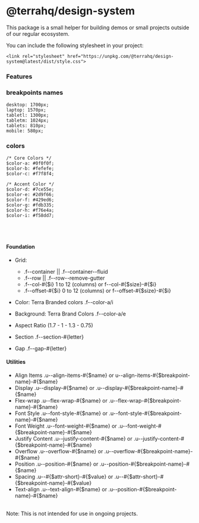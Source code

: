 # @terrahq/design-system

This package is a small helper for building demos or small projects outside of our regular ecosystem.

You can include the following stylesheet in your project:

```
<link rel="stylesheet" href="https://unpkg.com/@terrahq/design-system@latest/dist/style.css">

```

### Features

### breakpoints names
```
desktop: 1700px;
laptop: 1570px;
tabletl: 1300px;
tabletm: 1024px;
tablets: 810px;
mobile: 580px;
```

### colors

```
/* Core Colors */
$color-a: #0f0f0f;
$color-b: #fefefe;
$color-c: #f7f8f4;

/* Accent Color */
$color-d: #7ce55e;
$color-e: #2d9f66;
$color-f: #429ed6;
$color-g: #fdb335;
$color-h: #f76e4a;
$color-i: #f58dd7;
```
<br><br>

#### Foundation
- Grid: 
    - .f--container || .f--container--fluid
    - .f--row || .f--row--remove-gutter
    - .f--col-#{$i} 1 to 12 (columns) or f--col-#{$size}-#{$i}
    - .f--offset-#{$i} 0 to 12 (columns) or f--offset-#{$size}-#{$i}

- Color: Terra Branded colors .f--color-a/i
- Background: Terra Brand Colors .f--color-a/e
- Aspect Ratio (1.7 - 1 - 1.3 - 0.75)
- Section .f--section-#{letter}
- Gap .f--gap-#{letter}

#### Utilities

- Align Items .u--align-items-#{$name} or u--align-items-#{$breakpoint-name}-#{$name}
- Display .u--display-#{$name} or .u--display-#{$breakpoint-name}-#{$name}
- Flex-wrap .u--flex-wrap-#{$name} or .u--flex-wrap-#{$breakpoint-name}-#{$name}
- Font Style .u--font-style-#{$name} or .u--font-style-#{$breakpoint-name}-#{$name}
- Font Weight .u--font-weight-#{$name} or .u--font-weight-#{$breakpoint-name}-#{$name}
- Justify Content .u--justify-content-#{$name} or .u--justify-content-#{$breakpoint-name}-#{$name}
- Overflow .u--overflow-#{$name} or .u--overflow-#{$breakpoint-name}-#{$name}
- Position .u--position-#{$name} or .u--position-#{$breakpoint-name}-#{$name}
- Spacing .u--#{$attr-short}-#{$value} or .u--#{$attr-short}-#{$breakpoint-name}-#{$value}
- Text-align .u--text-align-#{$name} or .u--position-#{$breakpoint-name}-#{$name}

<br>
Note: This is not intended for use in ongoing projects.
